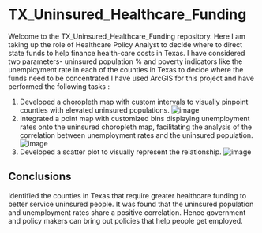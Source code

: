 # TX_Uninsured_Healthcare_Funding
Welcome to the TX_Uninsured_Healthcare_Funding repository. Here I am taking up the role of Healthcare Policy Analyst to decide where to direct state funds to help finance health-care costs in Texas. I have considered two parameters- uninsured population % and poverty indicators like the unemployment rate in each of the counties in Texas to decide where the funds need to be concentrated.I have used ArcGIS for this project and have performed the following tasks :

1. Developed a choropleth map with custom intervals to visually pinpoint counties with elevated uninsured populations.
![image](https://github.com/PHANINDRA25/TX_Uninsured_Healthcare_Funding/assets/136892334/d2524c1b-dacb-4000-980c-094f88014ba0)
2. Integrated a point map with customized bins displaying unemployment rates onto the uninsured choropleth map, facilitating the analysis of the correlation between unemployment rates and the uninsured population.
![image](https://github.com/PHANINDRA25/TX_Uninsured_Healthcare_Funding/assets/136892334/3de9a9d9-931d-4fa8-9950-0cee535734ef)
3. Developed a scatter plot to visually represent the relationship.
![image](https://github.com/PHANINDRA25/TX_Uninsured_Healthcare_Funding/assets/136892334/e2c5b4d7-cebb-44f4-85eb-876f0a1ec4f4)

## Conclusions 
Identified the counties in Texas that require greater healthcare funding to better service uninsured people. 
It was found that the uninsured population and unemployment rates share a positive correlation. Hence government and policy makers can bring out policies that help people get employed.


